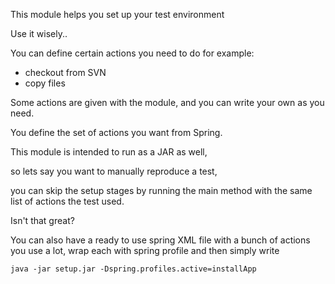 This module helps you set up your test environment

Use it wisely..

You can define certain actions you need to do for example:

 - checkout from SVN
 - copy files


Some actions are given with the module, and you can write your own as you need.

You define the set of actions you want from Spring.

This module is intended to run as a JAR as well,

so lets say you want to manually reproduce a test,

you can skip the setup stages by running the main method with the same
list of actions the test used.

Isn't that great?

You can also have a ready to use spring XML file with a bunch of actions
you use a lot, wrap each with spring profile and then simply write


```java -jar setup.jar -Dspring.profiles.active=installApp```



